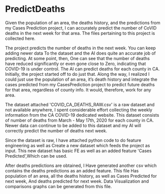 # PredictDeaths
Given the population of an area, the deaths history, and the 
predictions from my Cases Prediction project, I can accurately 
predict the number of CoVID deaths in the next week for that 
area. The files pertaining to this project is collected here.

The project predicts the number of deaths in the next week.
You can keep adding newer data To the dataset and the AI 
does quite an accurate job of predicting. At some point, then, 
One can see that the number of deaths have reduced significantly 
or even gone close to Zero, indicating that COVID-19 is under 
control. The AI can predict deaths for each county in CA. 
Initially, the project started off to do just that. Along the 
way, I realized I could just use the population of an area, 
it’s death history and integrate the cases predicted from my
CasesPrediction project to predict future deaths for that area, 
regardless of county info. It would, therefore, work for any 
area.

The dataset attached 'COVID_CA_DEATHS_RAW.csv' is a raw dataset 
and not available anywhere, I spent considerable effort collecting 
the weekly information from the CA COVID-19 dedicated website. 
This dataset consists of number of deaths from March - May 17th, 
2020 for each county in CA. Newer data can continue to be added 
to this dataset and my AI will correctly predict the number of 
deaths next week.

Since the dataset is raw, I have attached python code to do feature 
engineering as well as Create a new dataset which feeds the project 
as input. This new dataset has basic FE as well as an added feature 
'Cases Predicted',Which can be used. 

After deaths predictions are obtained, I Have generated another csv 
which contains the deaths predictions as an added feature. This file
Has population of an area, all the deaths history, as well as Cases 
Predicted for next week, And deaths predicted for next week. Data 
Visualization and comparisons graphs can be generated from this file.
